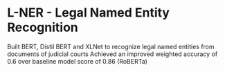 # L-NER - Legal Named Entity Recognition
Built BERT, Distil BERT and XLNet to recognize legal named entities from documents of judicial courts
Achieved an improved weighted accuracy of 0.6 over baseline model score of 0.86 (RoBERTa)
